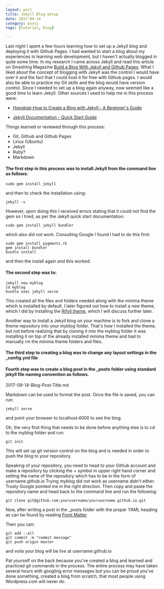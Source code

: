 ```yaml
---
layout: post
title: Jekyll Blog Setup
date: 2017-09-14
category: posts
tags: [tutorial, blog]

---
```


Last night I spent a few hours learning how to set up a Jekyll blog and deploying it with Github Pages. I had wanted to start a blog about my experiences in learning web development, but I haven't actually blogged in quite some time. In my research <!--more--> I came across Jekyll and read this article on Smashing Magazine [Build a Blog With Jekyll and Github Pages](https://www.smashingmagazine.com/2014/08/build-blog-jekyll-github-pages/). What I liked about the concept of blogging with Jekyll was the control I would have over it and the fact that I could host it for free with Github pages. I would also be able to practice my Git skills and the blog would have version control. Since I needed to set up a blog again anyway, now seemed like a good time to learn Jekyll. Other sources I used to help me in this process were: 



* [Hongkiat-How to Create a Blog with Jekyll - A Beginner's Guide](http://www.hongkiat.com/blog/blog-with-jekyll/)

* [Jekyll Documentation - Quick Start Guide](https://jekyllrb.com/docs/quickstart/)

Things learned or reviewed through this process:

* Git, Github and Github Pages
* Linux (Ubuntu)
* Jekyll
* Ruby?
* Markdown

#### The first step in this process was to install Jekyll from the command line as follows: 

```
sudo gem install jekyll

```

and then to check the installation using:

```
jekyll -v

```

However, upon doing this I received errors stating that it could not find the gem so I tried, as per the Jekyll quick start documentation:

```
sudo gem install jekyll bundler

```

which also did not work. Consulting Google I found I had to do this first:

```
sudo gem install pygments.rb
gem install bundler
bundle install

```

and then the install again and this worked. 

#### The second step was to: 

```
jekyll new myblog
cd myblog
bundle exec jekyll serve

```

This created all the files and folders needed along with the minima theme which is installed by default. I later figured out how to install a new theme, which I did by installing the [Rifyll theme](https://github.com/itsrifat/rifyll), which I will discuss further later. 

Another way to install a Jekyll blog on your machine is to fork and clone a theme repository into your myblog folder. That's how I installed the theme, but not before realizing that by cloning it into the myblog folder it was installing it on top of the already installed minima theme and had to manually rm the minima theme folders and files. 

#### The third step to creating a blog was to change any layout settings in the _config.yml file 

#### Fourth step was to create a blog post in the _posts folder using standard jekyll file naming convention as follows. 

2017-09-14-Blog-Post-Title.md

Markdown can be used to format the post. Once the file is saved, you can run:

```
jekyll serve

```

and point your browser to localhost:4000 to see the blog. 

Oh, the very first thing that needs to be done before anything else is to cd to the myblog folder and run:

```
git init

```

This will set up git version control on the blog and is needed in order to push the blog to your repository. 

Speaking of your repository, you need to head to your Github account and make a repository by clicking the + symbol in upper right hand corner and setting the name of the repository which has to be in the form of username.github.io Trying myblog did not work as username didn't either. Trusty Google pointed me in the right direction. Then copy and paste the repository name and head back to the command line and run the following:

```
git clone git@github.com:yourusername/yourusername.github.io.git

```

Now, after writing a post in the _posts folder with the proper YAML heading as can be found by reading [Front Matter](https://jekyllrb.com/docs/frontmatter/)

Then you can:

```
git add --all
git commit -m "commit message"
git push origin master

```

and voila your blog will be live at username.github.io

Pat yourself on the back because you've created a blog and learned and practiced git commands in the process. The entire process may have taken several hours with googling error messages but you can be proud you've done something, created a blog from scratch, that most people using Wordpress.com will never do. 
 
